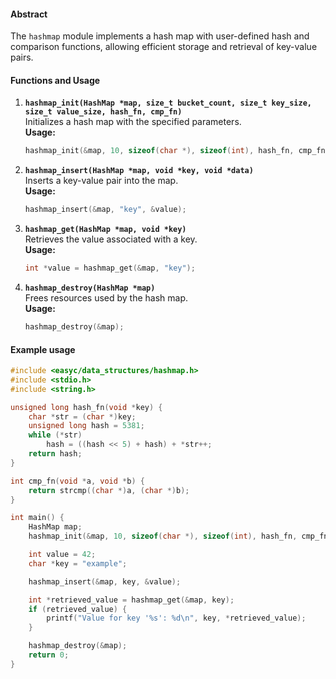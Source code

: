 #### **Abstract**
The `hashmap` module implements a hash map with user-defined hash and comparison functions, allowing efficient storage and retrieval of key-value pairs.

#### **Functions and Usage**

1. **`hashmap_init(HashMap *map, size_t bucket_count, size_t key_size, size_t value_size, hash_fn, cmp_fn)`**  
   Initializes a hash map with the specified parameters.  
   **Usage:**
   ```c
   hashmap_init(&map, 10, sizeof(char *), sizeof(int), hash_fn, cmp_fn);
   ```

2. **`hashmap_insert(HashMap *map, void *key, void *data)`**  
   Inserts a key-value pair into the map.  
   **Usage:**
   ```c
   hashmap_insert(&map, "key", &value);
   ```

3. **`hashmap_get(HashMap *map, void *key)`**  
   Retrieves the value associated with a key.  
   **Usage:**
   ```c
   int *value = hashmap_get(&map, "key");
   ```

4. **`hashmap_destroy(HashMap *map)`**  
   Frees resources used by the hash map.  
   **Usage:**
   ```c
   hashmap_destroy(&map);
   ```

#### Example usage

```c
#include <easyc/data_structures/hashmap.h>
#include <stdio.h>
#include <string.h>

unsigned long hash_fn(void *key) {
    char *str = (char *)key;
    unsigned long hash = 5381;
    while (*str)
        hash = ((hash << 5) + hash) + *str++;
    return hash;
}

int cmp_fn(void *a, void *b) {
    return strcmp((char *)a, (char *)b);
}

int main() {
    HashMap map;
    hashmap_init(&map, 10, sizeof(char *), sizeof(int), hash_fn, cmp_fn);

    int value = 42;
    char *key = "example";

    hashmap_insert(&map, key, &value);

    int *retrieved_value = hashmap_get(&map, key);
    if (retrieved_value) {
        printf("Value for key '%s': %d\n", key, *retrieved_value);
    }

    hashmap_destroy(&map);
    return 0;
}
```
